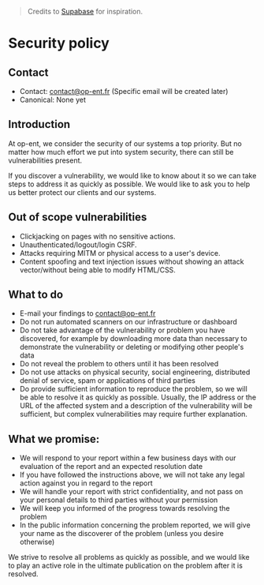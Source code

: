 > Credits to [Supabase](https://github.com/supabase/supabase/blob/master/apps/reference/static/.well-known/security.txt) for inspiration.

# Security policy

## Contact

- Contact: contact@op-ent.fr (Specific email will be created later)
- Canonical: None yet

## Introduction

At op-ent, we consider the security of our systems a top priority. But no matter how much effort we put into system security, there can still be vulnerabilities present.

If you discover a vulnerability, we would like to know about it so we can take steps to address it as quickly as possible. We would like to ask you to help us better protect our clients and our systems.

## Out of scope vulnerabilities

- Clickjacking on pages with no sensitive actions.
- Unauthenticated/logout/login CSRF.
- Attacks requiring MITM or physical access to a user's device.
- Content spoofing and text injection issues without showing an attack vector/without being able to modify HTML/CSS.

## What to do

- E-mail your findings to contact@op-ent.fr
- Do not run automated scanners on our infrastructure or dashboard
- Do not take advantage of the vulnerability or problem you have discovered, for example by downloading more data than necessary to demonstrate the vulnerability or deleting or modifying other people's data
- Do not reveal the problem to others until it has been resolved
- Do not use attacks on physical security, social engineering, distributed denial of service, spam or applications of third parties
- Do provide sufficient information to reproduce the problem, so we will be able to resolve it as quickly as possible. Usually, the IP address or the URL of the affected system and a description of the vulnerability will be sufficient, but complex vulnerabilities may require further explanation.

## What we promise:

- We will respond to your report within a few business days with our evaluation of the report and an expected resolution date
- If you have followed the instructions above, we will not take any legal action against you in regard to the report
- We will handle your report with strict confidentiality, and not pass on your personal details to third parties without your permission
- We will keep you informed of the progress towards resolving the problem
- In the public information concerning the problem reported, we will give your name as the discoverer of the problem (unless you desire otherwise)

We strive to resolve all problems as quickly as possible, and we would like to play an active role in the ultimate publication on the problem after it is resolved.
